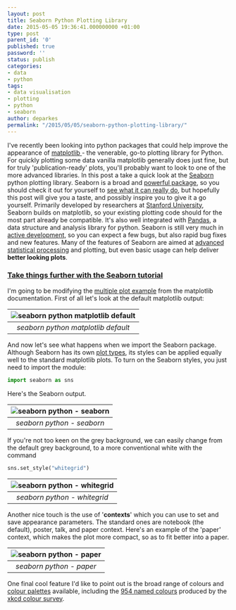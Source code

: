 ```yaml
---
layout: post
title: Seaborn Python Plotting Library
date: 2015-05-05 19:36:41.000000000 +01:00
type: post
parent_id: '0'
published: true
password: ''
status: publish
categories:
- data
- python
tags:
- data visualisation
- plotting
- python
- seaborn
author: deparkes
permalink: "/2015/05/05/seaborn-python-plotting-library/"
---
```

I've recently been looking into python packages that could help improve the appearance of <a href="https://matplotlib.org/">matplotlib </a>- the venerable, go-to plotting library for Python. For quickly plotting some data vanilla matplotlib generally does just fine, but for truly 'publication-ready' plots, you'll probably want to look to one of the more advanced libraries.
In this post a take a quick look at the <a href="https://stanford.edu/~mwaskom/software/seaborn/">Seaborn </a>python plotting library. Seaborn is a broad and <a href="https://stanford.edu/~mwaskom/software/seaborn/introduction.html">powerful package</a>, so you should check it out for yourself to <a href="https://stanford.edu/~mwaskom/software/seaborn/examples/index.html">see what it can really do</a>, but hopefully this post will give you a taste, and possibly inspire you to give it a go yourself.
Primarily developed by researchers at <a href="https://www.stanford.edu/">Stanford University</a>, Seaborn builds on matplotlib, so your existing plotting code should for the most part already be compatible. It's also well integrated with <a href="{{site.baseurl}}/2015/04/05/python-pandas-for-physics/">Pandas</a>, a data structure and analysis library for python. Seaborn is still very much in <a href="https://github.com/mwaskom/seaborn">active development</a>, so you can expect a few bugs, but also rapid bug fixes and new features.
Many of the features of Seaborn are aimed at <a href="https://stanford.edu/~mwaskom/software/seaborn/introduction.html">advanced statistical processin</a>g and plotting, but even basic usage can help deliver <strong>better looking plots</strong>.
<h3><a href="https://stanford.edu/~mwaskom/software/seaborn/tutorial.html">Take things further with the Seaborn tutorial</a></h3>
I'm going to be modifying the <a href="https://matplotlib.org/users/pyplot_tutorial.html">multiple plot example</a> from the matplotlib documentation. First of all let's look at the default matplotlib output:

| ![seaborn python  matplotlib default]({{site.baseurl}}/assets/2015/05/defaults.png) |
|:--:|
| *seaborn python  matplotlib default* |

And now let's see what happens when we import the Seaborn package. Although Seaborn has its own <a href="https://stanford.edu/~mwaskom/software/seaborn/tutorial/plotting_distributions.html">plot types</a>, its styles can be applied equally well to the standard matplotlib plots. To turn on the Seaborn styles, you just need to import the module:

```python
import seaborn as sns
```
Here's the Seaborn output.

| ![seaborn python - seaborn]({{site.baseurl}}/assets/2015/05/seaborn.png) |
|:--:|
| *seaborn python - seaborn* |



If you're not too keen on the grey background, we can easily change from the default grey background, to a more conventional white with the command
```python
sns.set_style("whitegrid")
```


| ![seaborn python - whitegrid]({{site.baseurl}}/assets/2015/05/whitegrid.png) |
|:--:|
| *seaborn python - whitegrid* |

Another nice touch is the use of '<strong>contexts</strong>' which you can use to set and save appearance parameters. The standard ones are notebook (the default), poster, talk, and paper context.
Here's an example of the 'paper' context, which makes the plot more compact, so as to fit better into a paper.

| ![seaborn python - paper]({{site.baseurl}}/assets/2015/05/paper_context.png) |
|:--:|
| *seaborn python - paper* |

One final cool feature I'd like to point out is the broad range of colours and <a href="https://stanford.edu/~mwaskom/software/seaborn/tutorial/color_palettes.html">colour palettes</a> available, including the <a href="https://xkcd.com/color/rgb/">954 named colours</a> produced by the<a href="https://blog.xkcd.com/2010/05/03/color-survey-results/"> xkcd colour survey</a>.
